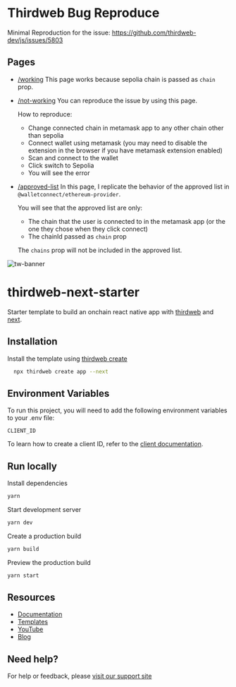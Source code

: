# Thirdweb Bug Reproduce

Minimal Reproduction for the issue: https://github.com/thirdweb-dev/js/issues/5803

## Pages

- [/working](./src/app/working/page.tsx)
  This page works because sepolia chain is passed as `chain` prop.
- [/not-working](./src/app/not-working/page.tsx)
  You can reproduce the issue by using this page.

  How to reproduce:

  - Change connected chain in metamask app to any other chain other than sepolia
  - Connect wallet using metamask (you may need to disable the extension in the browser if you have metamask extension enabled)
  - Scan and connect to the wallet
  - Click switch to Sepolia
  - You will see the error

- [/approved-list](./src/app/approved-list/page.tsx)
  In this page, I replicate the behavior of the approved list in `@walletconnect/ethereum-provider`.

  You will see that the approved list are only:

  - The chain that the user is connected to in the metamask app (or the one they chose when they click connect)
  - The chainId passed as `chain` prop

  The `chains` prop will not be included in the approved list.

![tw-banner](https://github.com/thirdweb-example/next-starter/assets/57885104/20c8ce3b-4e55-4f10-ae03-2fe4743a5ee8)

# thirdweb-next-starter

Starter template to build an onchain react native app with [thirdweb](https://thirdweb.com/) and [next](https://nextjs.org/).

## Installation

Install the template using [thirdweb create](https://portal.thirdweb.com/cli/create)

```bash
  npx thirdweb create app --next
```

## Environment Variables

To run this project, you will need to add the following environment variables to your .env file:

`CLIENT_ID`

To learn how to create a client ID, refer to the [client documentation](https://portal.thirdweb.com/typescript/v5/client).

## Run locally

Install dependencies

```bash
yarn
```

Start development server

```bash
yarn dev
```

Create a production build

```bash
yarn build
```

Preview the production build

```bash
yarn start
```

## Resources

- [Documentation](https://portal.thirdweb.com/typescript/v5)
- [Templates](https://thirdweb.com/templates)
- [YouTube](https://www.youtube.com/c/thirdweb)
- [Blog](https://blog.thirdweb.com)

## Need help?

For help or feedback, please [visit our support site](https://thirdweb.com/support)
